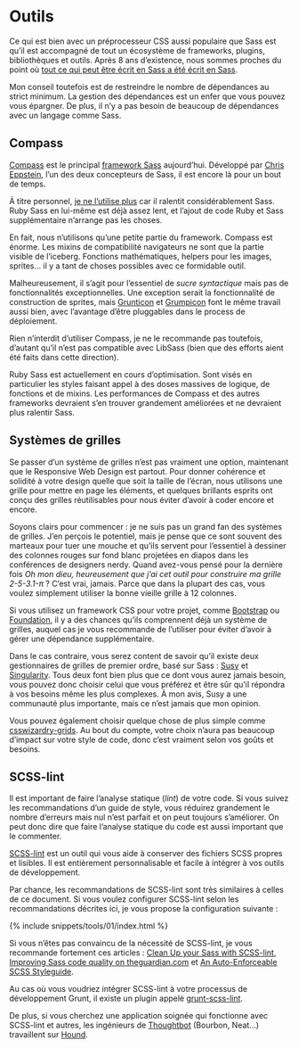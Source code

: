 
# Outils

Ce qui est bien avec un préprocesseur CSS aussi populaire que Sass est qu’il est accompagné de tout un écosystème de frameworks, plugins, bibliothèques et outils. Après 8 ans d’existence, nous sommes proches du point où [tout ce qui peut être écrit en Sass a été écrit en Sass](http://hugogiraudel.com/2014/10/27/rethinking-atwoods-law/).

Mon conseil toutefois est de restreindre le nombre de dépendances au strict minimum. La gestion des dépendances est un enfer que vous pouvez vous épargner. De plus, il n’y a pas besoin de beaucoup de dépendances avec un langage comme Sass.

## Compass

[Compass](http://compass-style.org/) est le principal [framework Sass](http://www.sitepoint.com/compass-or-bourbon-sass-frameworks/) aujourd’hui. Développé par [Chris Eppstein](https://twitter.com/chriseppstein), l’un des deux concepteurs de Sass, il est encore là pour un bout de temps.

À titre personnel, [je ne l’utilise plus](http://www.sitepoint.com/dont-use-compass-anymore/) car il ralentit considérablement Sass. Ruby Sass en lui-même est déjà assez lent, et l’ajout de code Ruby et Sass supplémentaire n’arrange pas les choses.

En fait, nous n’utilisons qu’une petite partie du framework. Compass est énorme. Les mixins de compatibilité navigateurs ne sont que la partie visible de l’iceberg. Fonctions mathématiques, helpers pour les images, sprites… il y a tant de choses possibles avec ce formidable outil.

Malheureusement, il s’agit pour l’essentiel de *sucre syntactique* mais pas de fonctionnalités exceptionnelles. Une exception serait la fonctionnalité de construction de sprites, mais [Grunticon](https://github.com/filamentgroup/grunticon) et [Grumpicon](http://grumpicon.com/) font le même travail aussi bien, avec l’avantage d’être pluggables dans le process de déploiement.

Rien n’interdit d’utiliser Compass, je ne le recommande pas toutefois, d’autant qu’il n’est pas compatible avec LibSass (bien que des efforts aient été faits dans cette direction).

<div class="note">
  <p>Ruby Sass est actuellement en cours d’optimisation. Sont visés en particulier les styles faisant appel à des doses massives de logique, de fonctions et de mixins. Les performances de Compass et des autres frameworks devraient s’en trouver grandement améliorées et ne devraient plus ralentir Sass.</p>
</div>

## Systèmes de grilles

Se passer d’un système de grilles n’est pas vraiment une option, maintenant que le Responsive Web Design est partout. Pour donner cohérence et solidité à votre design quelle que soit la taille de l’écran, nous utilisons une grille pour mettre en page les éléments, et quelques brillants esprits ont conçu des grilles réutilisables pour nous éviter d’avoir à coder encore et encore.

Soyons clairs pour commencer&nbsp;: je ne suis pas un grand fan des systèmes de grilles. J’en perçois le potentiel, mais je pense que ce sont souvent des marteaux pour tuer une mouche et qu’ils servent pour l’essentiel à dessiner des colonnes rouges sur fond blanc projetées en diapos dans les conférences de designers nerdy. Quand avez-vous pensé pour la dernière fois *Oh mon dieu, heureusement que j’ai cet outil pour construire ma grille 2-5-3.1-π*&nbsp;? C’est vrai, jamais. Parce que dans la plupart des cas, vous voulez simplement utiliser la bonne vieille grille à 12 colonnes.

Si vous utilisez un framework CSS pour votre projet, comme [Bootstrap](http://getbootstrap.com/) ou [Foundation](http://foundation.zurb.com/), il y a des chances qu’ils comprennent déjà un système de grilles, auquel cas je vous recommande de l’utiliser pour éviter d’avoir à gérer une dépendance supplémentaire.

Dans le cas contraire, vous serez content de savoir qu’il existe deux gestionnaires de grilles de premier ordre, basé sur Sass&nbsp;: [Susy](http://susy.oddbird.net/) et [Singularity](https://github.com/at-import/Singularity). Tous deux font bien plus que ce dont vous aurez jamais besoin, vous pouvez donc choisir celui que vous préférez et être sûr qu’il répondra à vos besoins même les plus complexes. À mon avis, Susy a une communauté plus importante, mais ce n’est jamais que mon opinion.

Vous pouvez également choisir quelque chose de plus simple comme [csswizardry-grids](https://github.com/csswizardry/csswizardry-grids). Au bout du compte, votre choix n’aura pas beaucoup d’impact sur votre style de code, donc c’est vraiment selon vos goûts et besoins.

## SCSS-lint

Il est important de faire l’analyse statique (*lint*) de votre code. Si vous suivez les recommandations d’un guide de style, vous réduirez grandement le nombre d’erreurs mais nul n’est parfait et on peut toujours s’améliorer. On peut donc dire que faire l’analyse statique du code est aussi important que le commenter.

[SCSS-lint](https://github.com/causes/scss-lint) est un outil qui vous aide à conserver des fichiers SCSS propres et lisibles. Il est entièrement personnalisable et facile à intégrer à vos outils de développement.

Par chance, les recommandations de SCSS-lint sont très similaires à celles de ce document. Si vous voulez configurer SCSS-lint selon les recommandations décrites ici, je vous propose la configuration suivante&nbsp;:

{% include snippets/tools/01/index.html %}

Si vous n’êtes pas convaincu de la nécessité de SCSS-lint, je vous recommande fortement ces articles : [Clean Up your Sass with SCSS-lint](http://blog.martinhujer.cz/clean-up-your-sass-with-scss-lint/), [Improving Sass code quality on theguardian.com](http://www.theguardian.com/info/developer-blog/2014/may/13/improving-sass-code-quality-on-theguardiancom) et [An Auto-Enforceable SCSS Styleguide](http://davidtheclark.com/scss-lint-styleguide/).

<div class="note">
  <p>Au cas où vous voudriez intégrer SCSS-lint à votre processus de développement Grunt, il existe un plugin appelé <a href="https://github.com/ahmednuaman/grunt-scss-lint">grunt-scss-lint</a>.</p>
  <p>De plus, si vous cherchez une application soignée qui fonctionne avec SCSS-lint et autres, les ingénieurs de <a href="http://thoughtbot.com/">Thoughtbot</a> (Bourbon, Neat…) travaillent sur <a href="https://houndci.com/">Hound</a>.</p>
</div>
